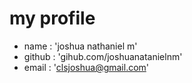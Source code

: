 # my profile

* name : 'joshua nathaniel m'
* github : 'gihub.com/joshuanatanielnm'
* email : 'clsjoshua@gmail.com'
